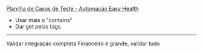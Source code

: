 [Planilha de Casos de Teste - Automação Easy Health](https://docs.google.com/spreadsheets/d/1H15ltcSapYWVRA5uv_SxSYoUfKro74_STqBeE0xsCRk/edit#gid=185804308)

- Usar mais o "contains"
- Dar get pelas tags

---
Validar integração completa
Financeiro é grande, validar tudo